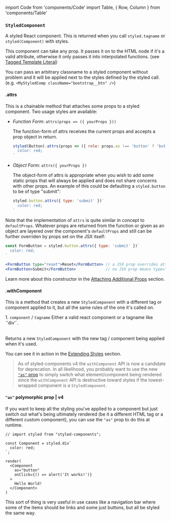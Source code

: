 import Code from 'components/Code'
import Table, { Row, Column } from 'components/Table'

### `StyledComponent`

A styled React component. This is returned when you
call `styled.tagname` or `styled(Component)` with styles.

This component can take any prop. It passes it on to the HTML node if it's a valid attribute,
otherwise it only passes it into interpolated functions. (see [Tagged Template Literal](/docs/advanced/#tagged-template-literals))

You can pass an arbitrary classname to a styled component without problem and it will be applied
next to the styles defined by the styled call.
(e.g. `<MyStyledComp className="bootstrap__btn" />`)

#### .attrs

This is a chainable method that attaches some props to a styled component. Two usage styles are available:

- _Function Form_: `attrs(props => ({ yourProps }))`

  The function-form of attrs receives the current props and accepts a prop object in return.

  ```jsx
  styled(Button).attrs(props => ({ role: props.as !== 'button' ? 'button' : undefined }))`
    color: red;
  `
  ```

- _Object Form_: `attrs({ yourProps })`

  The object-form of attrs is appropriate when you wish to add some static props that will always be applied and does not share concerns with other props. An example of this could be defaulting a `styled.button` to be of type "submit":

  ```jsx
  styled.button.attrs({ type: 'submit' })`
    color: red;
  `
  ```

Note that the implementation of `attrs` is quite similar in concept to `defaultProps`. Whatever props are returned from the function or given as an object are layered over the component's `defaultProps` and still can be further overriden by props set on the JSX itself:

```jsx
const FormButton = styled.button.attrs({ type: 'submit' })`
  color: red;
`

<FormButton type="reset">Reset</FormButton> // a JSX prop overrides attrs and renders type="reset"
<FormButton>Submit</FormButton>             // no JSX prop means type="submit" is used
```

Learn more about this constructor in the [Attaching Additional Props](/docs/basics#attaching-additional-props) section.

#### .withComponent

This is a method that creates a new `StyledComponent` with a different tag or component
applied to it, but all the same rules of the one it's called on.

<Table head={['Arguments', 'Description']}>
  <Row>
    <Column>
      1. <Code>component</Code> / <Code>tagname</Code>
    </Column>
    <Column>Either a valid react component or a tagname like `'div'`.</Column>
  </Row>
</Table>

Returns a new `StyledComponent` with the new tag / component being applied when it's used.

You can see it in action in the [Extending Styles](/docs/basics#extending-styles) section.

> As of styled-components v4 the `withComponent` API is now a candidate for deprecation. In all likelihood, you probably want to use the new [`"as"` prop](#as-polymorphic-prop) to simply switch what element/component being rendered since the `withComponent` API is destructive toward styles if the lowest-wrapped component is a `StyledComponent`.

#### `"as"` polymorphic prop | v4

If you want to keep all the styling you've applied to a component but just switch out what's being ultimately rendered (be it a different HTML tag or a different custom component), you can use the `"as"` prop to do this at runtime.

```react
// import styled from "styled-components";

const Component = styled.div`
  color: red;
`;

render(
  <Component
    as="button"
    onClick={() => alert('It works!')}
  >
    Hello World!
  </Component>
)
```

This sort of thing is very useful in use cases like a navigation bar where some of the items should be links and some just buttons, but all be styled the same way.
